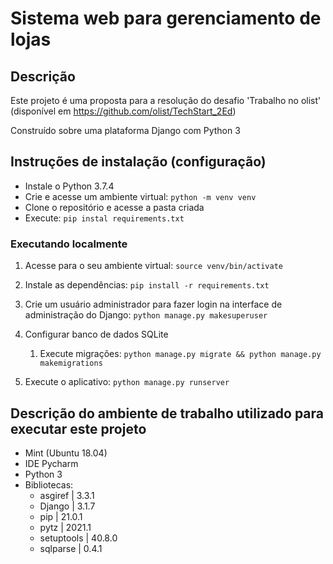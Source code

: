 # Sistema web para gerenciamento de lojas
## Descrição
Este projeto é uma proposta para a resolução do desafio 'Trabalho no olist' (disponível em https://github.com/olist/TechStart_2Ed)

Construído sobre uma plataforma Django com Python 3
## Instruções de instalação (configuração)

- Instale o Python 3.7.4
- Crie e acesse um ambiente virtual: `python -m venv venv`
- Clone o repositório e acesse a pasta criada
- Execute: `pip instal requirements.txt`

### Executando localmente

1. Acesse para o seu ambiente virtual: `source venv/bin/activate`
1. Instale as dependências: `pip install -r requirements.txt`
1. Crie um usuário administrador para fazer login na interface de administração do Django: `python manage.py makesuperuser`
1. Configurar banco de dados SQLite
     1. Execute migrações: `python manage.py migrate && python manage.py makemigrations`
     
1. Execute o aplicativo: `python manage.py runserver`

## Descrição do ambiente de trabalho utilizado para executar este projeto

- Mint (Ubuntu 18.04)
- IDE Pycharm
- Python 3
- Bibliotecas:
  - asgiref  |  3.3.1
  - Django   |  3.1.7
  - pip      |  21.0.1
  - pytz     |  2021.1
  - setuptools | 40.8.0
  - sqlparse  | 0.4.1